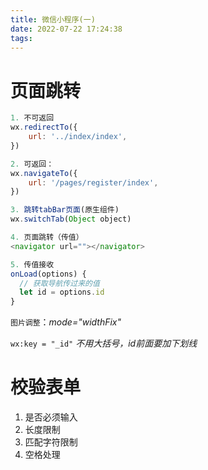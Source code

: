 ```yaml
---
title: 微信小程序(一)
date: 2022-07-22 17:24:38
tags:
---
```


# 页面跳转

```javascript
1. 不可返回
wx.redirectTo({
    url: '../index/index',
})

2. 可返回：
wx.navigateTo({
    url: '/pages/register/index',
})

3. 跳转tabBar页面(原生组件)
wx.switchTab(Object object)

4. 页面跳转（传值）
<navigator url=""></navigator>

5. 传值接收
onLoad(options) {
  // 获取导航传过来的值
  let id = options.id
}
```

`图片调整`：*mode="widthFix"*

`wx:key = "_id"`	*不用大括号，id前面要加下划线*

# 校验表单
1. 是否必须输入
2. 长度限制
3. 匹配字符限制
4. 空格处理
